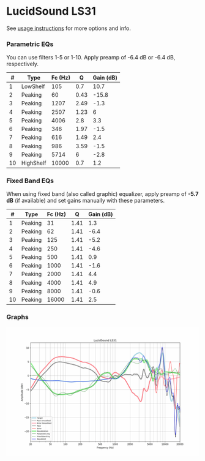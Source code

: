 # LucidSound LS31
See [usage instructions](https://github.com/jaakkopasanen/AutoEq#usage) for more options and info.

### Parametric EQs
You can use filters 1-5 or 1-10. Apply preamp of -6.4 dB or -6.4 dB, respectively.

|   # | Type      |   Fc (Hz) |    Q |   Gain (dB) |
|-----|-----------|-----------|------|-------------|
|   1 | LowShelf  |       105 | 0.7  |        10.7 |
|   2 | Peaking   |        60 | 0.43 |       -15.8 |
|   3 | Peaking   |      1207 | 2.49 |        -1.3 |
|   4 | Peaking   |      2507 | 1.23 |         6   |
|   5 | Peaking   |      4006 | 2.8  |         3.3 |
|   6 | Peaking   |       346 | 1.97 |        -1.5 |
|   7 | Peaking   |       616 | 1.49 |         2.4 |
|   8 | Peaking   |       986 | 3.59 |        -1.5 |
|   9 | Peaking   |      5714 | 6    |        -2.8 |
|  10 | HighShelf |     10000 | 0.7  |         1.2 |

### Fixed Band EQs
When using fixed band (also called graphic) equalizer, apply preamp of **-5.7 dB** (if available) and set gains manually with these parameters.

|   # | Type    |   Fc (Hz) |    Q |   Gain (dB) |
|-----|---------|-----------|------|-------------|
|   1 | Peaking |        31 | 1.41 |         1.3 |
|   2 | Peaking |        62 | 1.41 |        -6.4 |
|   3 | Peaking |       125 | 1.41 |        -5.2 |
|   4 | Peaking |       250 | 1.41 |        -4.6 |
|   5 | Peaking |       500 | 1.41 |         0.9 |
|   6 | Peaking |      1000 | 1.41 |        -1.6 |
|   7 | Peaking |      2000 | 1.41 |         4.4 |
|   8 | Peaking |      4000 | 1.41 |         4.9 |
|   9 | Peaking |      8000 | 1.41 |        -0.6 |
|  10 | Peaking |     16000 | 1.41 |         2.5 |

### Graphs
![](./LucidSound%20LS31.png)
